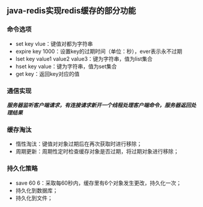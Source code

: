 ## java-redis实现redis缓存的部分功能
### 命令选项
 + set key vlue：键值对都为字符串
 + expire key  1000：设置key的过期时间（单位：秒），ever表示永不过期
 + lset key value1 value2 value3：键为字符串，值为list集合
 + hset key value：键为字符串，值为set集合
 + get key：返回key对应的值

### 通信实现

***服务器监听客户端请求，有连接请求新开一个线程处理客户端命令，服务器返回处理结果***

### 缓存淘汰

 + 惰性淘汰：键值对对象过期后在再次获取时进行移除；
+ 周期更新：周期性定时检查缓存对象是否过期，将过期对象进行移除；

### 持久化策略

 + save 60 6：采取每60秒内，缓存里有6个对象发生更改，持久化一次；
+ 持久化到数据库；
+ 持久化到文件；